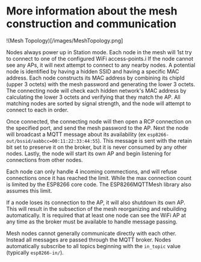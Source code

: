 # More information about the mesh construction and communication

!(Mesh Topology)[/images/MeshTopology.png]

Nodes always power up in Station mode.  Each node in the mesh will 1st try to connect to one of the configured WiFi access-points.i
If the node cannot see any APs, it will next attempt to connect to any nearby nodes.
A potential node is identified by having a hidden SSID and having a specific MAC address.
Each node constructs its MAC address by combining its chipId (upper 3 octets) with the mesh password and generating the lower 3 octets.
The connecting node will check each hidden network's MAC address by calculating the lower 3 octets and verifying that they match the
AP.  All matching nodes are sorted by signal strength, and the node will attempt to connect to each in order.

Once connected, the connecting node will then open a RCP connection on the specified port, and send the mesh password to the AP.  Next the
node will broadcast a MQTT message about its availability (ex `esp8266-out/bssid/aabbcc=00:11:22:33:44:55`).  This message is sent with the
retain bit set to preserve it on the broker, but it is never consumed by any other nodes.  Lastly, the node will start its own AP and begin
listening for connections from other nodes.

Each node can only handle 4 incoming commections, and will refuse connections once it has reached the limit.  While the max connection
count is limited by the ESP8266 core code.  The ESP8266MQTTMesh library also assumes this limit.

If a node loses its connection to the AP, it will also shutdown its own AP.  This will result in the subsection of the mesh reorganizing
and rebuilding automatically.  It is required that at least one node can see the WiFi AP at any time as the broker must be available
to handle message passing.

Mesh nodes cannot generally communicate directly with each other.  Instead all messages are passed through the MQTT broker.  Nodes
automatically subscribe to all topics beginning with the `in_topic` value (typically `esp8266-in/`).
